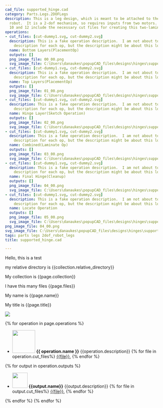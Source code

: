 ```yaml
---
cad_file: supported_hinge.cad
category: Parts.Legs.2DOFLegs
description: This is a leg design, which is meant to be attached to the body of a
  robot.  It is a 2-dof mechanism, so requires inputs from two motors.  Operation
  10 and 12 include the necessary cut files for creating this two-laminate device.
operations:
- cut_files: [cut-dummy1.svg, cut-dummy2.svg]
  description: This is a fake operation description.  I am not about to make a separate
    description for each op, but the description might be about this long.
  name: Bottom Layers(PlacementOp)
  outputs: []
  png_image_file: 00_00.png
  svg_image_file: C:\Users\danaukes\popupCAD_files\designs\hinges\supported_hinge\00_00.svg
- cut_files: [cut-dummy1.svg, cut-dummy2.svg]
  description: This is a fake operation description.  I am not about to make a separate
    description for each op, but the description might be about this long.
  name: Top Layers(PlacementOp)
  outputs: []
  png_image_file: 01_00.png
  svg_image_file: C:\Users\danaukes\popupCAD_files\designs\hinges\supported_hinge\01_00.svg
- cut_files: [cut-dummy1.svg, cut-dummy2.svg]
  description: This is a fake operation description.  I am not about to make a separate
    description for each op, but the description might be about this long.
  name: Hinge Layer(Sketch Operation)
  outputs: []
  png_image_file: 02_00.png
  svg_image_file: C:\Users\danaukes\popupCAD_files\designs\hinges\supported_hinge\02_00.svg
- cut_files: [cut-dummy1.svg, cut-dummy2.svg]
  description: This is a fake operation description.  I am not about to make a separate
    description for each op, but the description might be about this long.
  name: Combined(Laminate Op)
  outputs: []
  png_image_file: 03_00.png
  svg_image_file: C:\Users\danaukes\popupCAD_files\designs\hinges\supported_hinge\03_00.svg
- cut_files: [cut-dummy1.svg, cut-dummy2.svg]
  description: This is a fake operation description.  I am not about to make a separate
    description for each op, but the description might be about this long.
  name: Final Hinge(Cleanup)
  outputs: []
  png_image_file: 04_00.png
  svg_image_file: C:\Users\danaukes\popupCAD_files\designs\hinges\supported_hinge\04_00.svg
- cut_files: [cut-dummy1.svg, cut-dummy2.svg]
  description: This is a fake operation description.  I am not about to make a separate
    description for each op, but the description might be about this long.
  name: Locate Operation
  outputs: []
  png_image_file: 05_00.png
  svg_image_file: C:\Users\danaukes\popupCAD_files\designs\hinges\supported_hinge\05_00.svg
png_image_file: 04_00.png
svg_image_file: C:\Users\danaukes\popupCAD_files\designs\hinges\supported_hinge\04_00.svg
tags: parts legs 2dof_robot_legs
title: supported_hinge.cad

---
```


Hello, this is a test

my relative directory is {{collection.relative_directory}}

My collection is {{page.collection}}

I have this many files {{page.files}}

My name is {{page.name}}

My title is {{page.title}}

[<img src="{{page.png_image_file}}" />]({{page.cad_file}})

{% for operation in page.operations %}

* [<img src="{{operation.png_image_file}}" height = "75px" />]({{operation.png_image_file}}) **{{ operation.name }}** {{operation.description}}
{% for file in operation.cut_files%}
[{{file}}]({{file}}),
{% endfor %}

{% for output in operation.outputs %}
  * [<img src="{{output.png_image_file}}" height = "50px" />]({{output.png_image_file}}) **{{output.name}}** {{output.description}}
{% for file in output.cut_files%}
[{{file}}]({{file}}),
{% endfor %}


{% endfor %}
{% endfor %}
